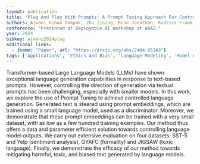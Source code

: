 ```yaml
---
layout: publication
title: 'Plug And Play With Prompts: A Prompt Tuning Approach For Controlling Text Generation'
authors: Ajwani Rohan Deepak, Zhu Zining, Rose Jonathan, Rudzicz Frank
conference: "Presented at Deployable AI Workshop at AAAI-"
year: 2024
bibkey: ajwani2024plug
additional_links:
  - {name: "Paper", url: "https://arxiv.org/abs/2404.05143"}
tags: ['Applications', 'Ethics And Bias', 'Language Modeling', 'Model Architecture', 'Pretraining Methods', 'Prompting', 'Training Techniques', 'Transformer']
---
```

Transformer-based Large Language Models (LLMs) have shown exceptional language generation capabilities in response to text-based prompts. However, controlling the direction of generation via textual prompts has been challenging, especially with smaller models. In this work, we explore the use of Prompt Tuning to achieve controlled language generation. Generated text is steered using prompt embeddings, which are trained using a small language model, used as a discriminator. Moreover, we demonstrate that these prompt embeddings can be trained with a very small dataset, with as low as a few hundred training examples. Our method thus offers a data and parameter efficient solution towards controlling language model outputs. We carry out extensive evaluation on four datasets: SST-5 and Yelp (sentiment analysis), GYAFC (formality) and JIGSAW (toxic language). Finally, we demonstrate the efficacy of our method towards mitigating harmful, toxic, and biased text generated by language models.
